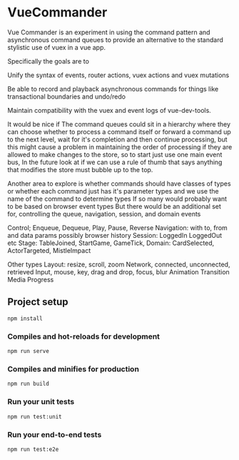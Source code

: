 # VueCommander

Vue Commander is an experiment in using the command pattern and asynchronous command queues 
to provide an alternative to the standard stylistic use of vuex in a vue app.

Specifically the goals are to

Unify the syntax of events, router actions, vuex actions and vuex mutations 

Be able to record and playback asynchronous commands for things like transactional boundaries and undo/redo 

Maintain compatibility with the vuex and event logs of vue-dev-tools.

It would be nice if The command queues could sit in a hierarchy where they can choose 
whether to process a command itself or forward a command up to the next level, wait for it's completion
and then continue processing, but this might cause a problem in maintaining the order of processing 
if they are allowed to make changes to the store, so to start just use one main event bus, 
In the future look at if we can use a rule of thumb that says
anything that modifies the store must bubble up to the top.

Another area to explore is whether commands should have classes of types 
or whether each command just has it's parameter types and we use the name of the command to determine types
If so many would probably want to be based on browser event types
But there would be an additional set for, controlling the queue, navigation, session, and domain events

Control; Enqueue, Dequeue, Play, Pause, Reverse
Navigation: with to, from and data params possibly browser history 
Session: LoggedIn LoggedOut etc
Stage: TableJoined, StartGame, GameTick, 
Domain: CardSelected, ActorTargeted, MistleImpact

Other types
Layout: resize, scroll, zoom
Network, connected, unconnected, retrieved
Input, mouse, key, drag and drop, focus, blur
Animation
Transition
Media
Progress


## Project setup
```
npm install
```

### Compiles and hot-reloads for development
```
npm run serve
```

### Compiles and minifies for production
```
npm run build
```

### Run your unit tests
```
npm run test:unit
```

### Run your end-to-end tests
```
npm run test:e2e
```
